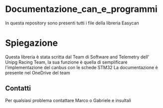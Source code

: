 # Documentazione_can_e_programmi

In questa repository sono presenti tutti i file della libreria Easycan

# Spiegazione
Questa libreria è stata scritta dal Team di Software and Telemetry dell' Unipg Racing Team, la sua funzione è quella di semplificare l'implementazione del canbus con le schede STM32
La documentazione è presente nel OneDrive del team

## Contatti 
Per qualsiasi problema contattare Marco o Gabriele e insultali
